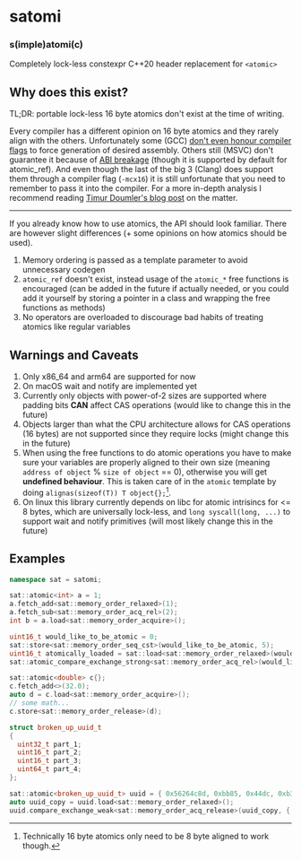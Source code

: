 # satomi
### s(imple)atomi(c)

Completely lock-less constexpr C++20 header replacement for `<atomic>` 

## Why does this exist?
TL;DR: portable lock-less 16 byte atomics don't exist at the time of writing. 

Every compiler has a different opinion on 16 byte atomics and they rarely align with the others. Unfortunately some (GCC) [don't even honour compiler flags](https://gcc.gnu.org/bugzilla/show_bug.cgi?id=80878) to force generation of desired assembly. Others still (MSVC) don't guarantee it because of [ABI breakage](https://developercommunity.visualstudio.com/t/optimize-stdatomic-for-16-byte-types-use-interlock/498970#T-N1528823) (though it is supported by default for atomic_ref). And even though the last of the big 3 (Clang) does support them through a compiler flag (`-mcx16`) it is still unfortunate that you need to remember to pass it into the compiler. For a more in-depth analysis I recommend reading [Timur Doumler's blog post](https://timur.audio/dwcas-in-c) on the matter.

---

If you already know how to use atomics, the API should look familiar. There are however slight differences (+ some opinions on how atomics should be used). 

1. Memory ordering is passed as a template parameter to avoid unnecessary codegen
2. `atomic_ref` doesn't exist, instead usage of the `atomic_*` free functions is encouraged (can be added in the future if actually needed, or you could add it yourself by storing a pointer in a class and wrapping the free functions as methods)
3. No operators are overloaded to discourage bad habits of treating atomics like regular variables


## Warnings and Caveats
1. Only x86_64 and arm64 are supported for now
2. On macOS wait and notify are implemented yet
3. Currently only objects with power-of-2 sizes are supported where padding bits **CAN** affect CAS operations (would like to change this in the future) 
4. Objects larger than what the CPU architecture allows for CAS operations (16 bytes) are not supported since they require locks (might change this in the future)
5. When using the free functions to do atomic operations you have to make sure your variables are properly aligned to their own size (meaning `address of object` % `size of object` == 0), otherwise you will get **undefined behaviour**. This is taken care of in the `atomic` template by doing `alignas(sizeof(T)) T object{};`[^1].
6. On linux this library currently depends on libc for atomic intrisincs for <= 8 bytes, which are universally lock-less, and `long syscall(long, ...)` to support wait and notify primitives (will most likely change this in the future)

[^1]: Technically 16 byte atomics only need to be 8 byte aligned to work though.


## Examples
```c++
namespace sat = satomi;

sat::atomic<int> a = 1;
a.fetch_add<sat::memory_order_relaxed>(1);
a.fetch_sub<sat::memory_order_acq_rel>(2);
int b = a.load<sat::memory_order_acquire>();

uint16_t would_like_to_be_atomic = 0;
sat::store<sat::memory_order_seq_cst>(would_like_to_be_atomic, 5);
uint16_t atomically_loaded = sat::load<sat::memory_order_relaxed>(would_like_to_be_atomic);
sat::atomic_compare_exchange_strong<sat::memory_order_acq_rel>(would_like_to_be_atomic, atomically_loaded, 2);

sat::atomic<double> c{};
c.fetch_add<>(32.0);
auto d = c.load<sat::memory_order_acquire>();
// some math...
c.store<sat::memory_order_release>(d);

struct broken_up_uuid_t
{
  uint32_t part_1;
  uint16_t part_2;
  uint16_t part_3;
  uint64_t part_4;
};

sat::atomic<broken_up_uuid_t> uuid = { 0x56264c8d, 0xbb85, 0x44dc, 0xb3ddf6926baad9ee };
auto uuid_copy = uuid.load<sat::memory_order_relaxed>();
uuid.compare_exchange_weak<sat::memory_order_acq_release>(uuid_copy, { 0xc34d62f8, 0x8b76, 0x425c, 0x99e88c4bd60f227c });
```

